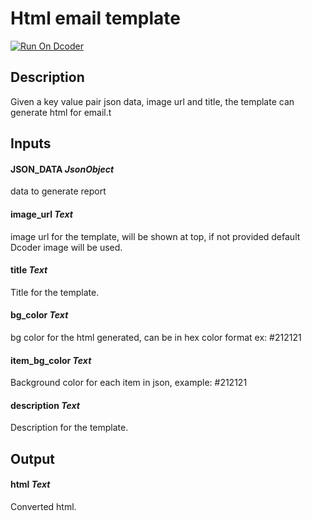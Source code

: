 # Html email template

[![Run On Dcoder](https://static-content.dcoder.tech/dcoder-assets/run-on-dcoder.svg)](https://code.dcoder.tech/feed/block/60997af72885bb4da6b21c72)

## Description

Given a key value pair json data, image url and title, the template can generate html for email.t

## Inputs

#### **JSON_DATA** _JsonObject_

data to generate report

#### **image_url** _Text_

image url for the template, will be shown at top, if not provided default Dcoder image will be used.

#### **title** _Text_

Title for the template.

#### **bg_color** _Text_

bg color for the html generated, can be in hex color format ex: #212121

#### **item_bg_color** _Text_

Background color for each item in json, example: #212121

#### **description** _Text_

Description for the template.

## Output

#### **html** _Text_

Converted html.
